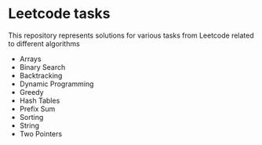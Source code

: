 # Leetcode tasks
This repository represents solutions for various tasks from Leetcode related to different algorithms

* Arrays
* Binary Search
* Backtracking
* Dynamic Programming
* Greedy
* Hash Tables
* Prefix Sum
* Sorting
* String
* Two Pointers
